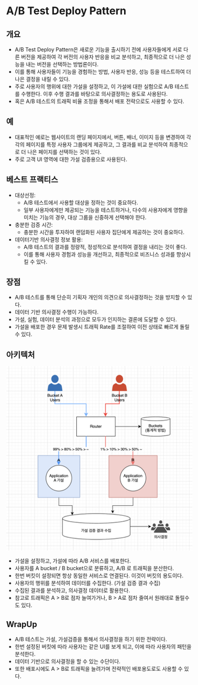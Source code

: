 # A/B Test Deploy Pattern

## 개요

- A/B Test Deploy Pattern은 새로운 기능을 출시하기 전에 사용자들에게 서로 다른 버전을 제공하여 각 버전의 사용자 반응을 비교 분석하고, 최종적으로 더 나은 성능을 내는 버전을 선택하는 방법론이다. 
- 이를 통해 사용자들이 기능을 경험하는 방법, 사용자 반응, 성능 등을 테스트하여 더 나은 결정을 내릴 수 있다.
- 주로 사용자의 행위에 대한 가설을 설정하고, 이 가설에 대한 실험으로 A/B 테스트를 수행한다. 이후 수행 결과를 바탕으로 의사결정하는 용도로 사용된다. 
- 혹은 A/B 테스트의 트래픽 비율 조정을 통해서 배포 전략으로도 사용할 수 있다. 

## 예

- 대표적인 예로는 웹사이트의 랜딩 페이지에서, 버튼, 배너, 이미지 등을 변경하여 각각의 페이지를 특정 사용자 그룹에게 제공하고, 그 결과를 비교 분석하여 최종적으로 더 나은 페이지를 선택하는 것이 있다.
- 주로 고객 UI 영역에 대한 가설 검증용으로 사용된다. 

## 베스트 프랙티스 

- 대상선정:
  - A/B 테스트에서 사용할 대상을 정하는 것이 중요하다. 
  - 일부 사용자에게만 제공되는 기능을 테스트하거나, 다수의 사용자에게 영향을 미치는 기능의 경우, 대상 그룹을 신중하게 선택해야 한다. 
- 충분한 검증 시간:
  - 충분한 시간을 투자하여 랜덤화된 사용자 집단에게 제공하는 것이 중요하다. 
- 데이터기반 의사결정 정보 활용:
  - A/B 테스트의 결과를 정량적, 정성적으로 분석하여 결정을 내리는 것이 좋다. 
  - 이를 통해 사용자 경험과 성능을 개선하고, 최종적으로 비즈니스 성과를 향상시킬 수 있다.

## 장점

- A/B 테스트를 통해 단순히 기획자 개인의 의견으로 의사결정하는 것을 방지할 수 있다. 
- 데이터 기반 의사결정 수행이 가능하다. 
- 가설, 실험, 데이터 분석의 과정으로 모두가 인지하는 결론에 도달할 수 있다. 
- 가설을 배포한 경우 문제 발생시 트래픽 Rate를 조절하여 이전 상태로 빠르게 돌릴 수 있다. 

## 아키텍처

![ab](imgs/A-BTest.png)

- 가설을 설정하고, 가설에 따라 A/B 서비스를 배포한다. 
- 사용자를 A bucket / B bucket으로 분류하고, A/B 로 트래픽을 분산한다.
- 한번 버킷이 설정되면 항상 동일한 서비스로 연결된다. 이것이 버킷의 용도이다. 
- 사용자의 행위를 분석하여 데이터를 수집한다. (가설 검증 결과 수집)
- 수집된 결과를 분석하고, 의사결정 데이터로 활용한다. 
- 참고로 트래픽은 A > B로 점차 늘여가거나, B > A로 점차 줄여서 원래대로 돌릴수도 있다. 

## WrapUp

- A/B 테스트는 가설, 가설검증을 통해서 의사결정을 하기 위한 전략이다. 
- 한번 설정된 버킷에 따라 사용자는 같은 UI를 보게 되고, 이에 따라 사용자의 패턴을 분석한다. 
- 데이터 기반으로 의사결정을 할 수 있는 수단이다. 
- 또한 배포시에도 A > B로 트래픽을 늘려가며 전략적인 배포용도로도 사용할 수 있다. 
